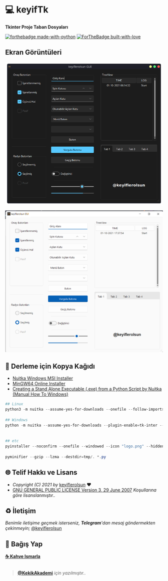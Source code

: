 # 💻 keyifTk

**Tkinter Proje Taban Dosyaları**

[![forthebadge made-with-python](http://ForTheBadge.com/images/badges/made-with-python.svg)](https://www.python.org/)
[![ForTheBadge built-with-love](http://ForTheBadge.com/images/badges/built-with-love.svg)](https://GitHub.com/keyiflerolsun/)

## Ekran Görüntüleri

![Linux](Resimler/nuitka_linux.png)

![Windows](Resimler/nuitka_windows.png)

## 🚀 Derleme için Kopya Kağıdı

- [Nuitka Windows MSI Installer](https://nuitka.net/pages/download.html#id5)
- [MinGW64 Online Installer](https://sourceforge.net/projects/mingw-w64/files)
- [Creating a Stand Alone Executable (.exe) from a Python Script by Nuitka (Manual How To Windows)](https://www.youtube.com/watch?v=lCpvyfSwq5A)

```ps1
## Linux
python3 -m nuitka --assume-yes-for-downloads --onefile --follow-imports --include-data-dir=Temalar=Temalar --include-data-file=logo.png=logo.png --linux-onefile-icon=logo.png basla.py

## Windows
python -m nuitka --assume-yes-for-downloads --plugin-enable=tk-inter --windows-disable-console --onefile --follow-imports --include-data-dir=Temalar=Temalar --include-data-file=logo.png=logo.png --windows-icon-from-ico=logo.png basla.py


## etc
pyinstaller --noconfirm --onefile --windowed --icon "logo.png" --hidden-import "tkinter" --add-data "Temalar;Temalar"  "basla.py"

pyminifier --gzip --lzma --destdir=tmp/. *.py

```

## 🌐 Telif Hakkı ve Lisans

* *Copyright (C) 2021 by* [keyiflerolsun](https://github.com/keyiflerolsun) ❤️️
* [GNU GENERAL PUBLIC LICENSE Version 3, 29 June 2007](https://github.com/keyiflerolsun/keyifTk/blob/main/LICENSE) *Koşullarına göre lisanslanmıştır..*

## ♻️ İletişim

*Benimle iletişime geçmek isterseniz, **Telegram**'dan mesaj göndermekten çekinmeyin;* [@keyiflerolsun](https://t.me/keyiflerolsun)

## 💸 Bağış Yap

**[☕️ Kahve Ismarla](https://KekikAkademi.org/Kahve)**

##

> **[@KekikAkademi](https://t.me/KekikAkademi)** *için yazılmıştır..*
